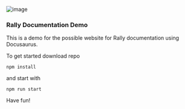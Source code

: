 ![image](https://i.imgur.com/vo0Pr3q.png)

### Rally Documentation Demo

This is a demo for the possible website for Rally documentation using Docusaurus.

To get started download repo

`npm install`

and start with

`npm run start`

Have fun!
